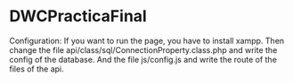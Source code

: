 # DWCPracticaFinal

Configuration:
If you want to run the page, you have to install xampp. Then change the file api/class/sql/ConnectionProperty.class.php and write the
config of the database.
And the file js/config.js and write the route of the files of the api.
